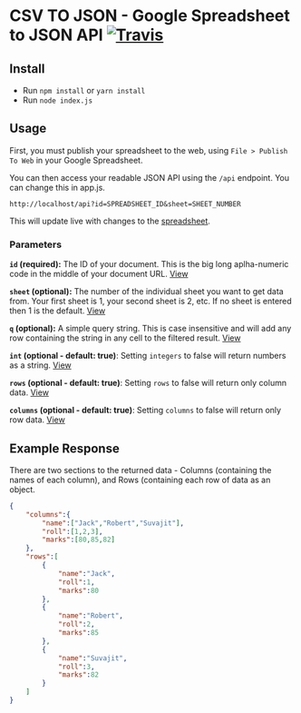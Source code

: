 # CSV TO JSON - Google Spreadsheet to JSON API [![Travis](https://travis-ci.org/almostSuvajit/CSV-TO-JSON.svg?branch=master)](https://travis-ci.org/AlmostSuvajit/csv-to-json)

## Install

- Run `npm install` or `yarn install`
- Run `node index.js`

## Usage

First, you must publish your spreadsheet to the web, using `File > Publish To Web` in your Google Spreadsheet.

You can then access your readable JSON API using the `/api` endpoint. You can change this in app.js.

```
http://localhost/api?id=SPREADSHEET_ID&sheet=SHEET_NUMBER
```

This will update live with changes to the [spreadsheet](https://docs.google.com/spreadsheets/d/1hY2zD8b0uK7fGEhZMMzUsfDNyKYud3MYae3d2jEQihM/edit?usp=sharing).

### Parameters

**`id` (required):** The ID of your document. This is the big long aplha-numeric code in the middle of your document URL. [View](https://almostsuvajit.xyz/gsxapi?id=1hY2zD8b0uK7fGEhZMMzUsfDNyKYud3MYae3d2jEQihM)

**`sheet` (optional):** The number of the individual sheet you want to get data from. Your first sheet is 1, your second sheet is 2, etc. If no sheet is entered then 1 is the default. [View](https://almostsuvajit.xyz/gsxapi?id=1hY2zD8b0uK7fGEhZMMzUsfDNyKYud3MYae3d2jEQihM&sheet=2)

**`q` (optional):** A simple query string. This is case insensitive and will add any row containing the string in any cell to the filtered result. [View](https://almostsuvajit.xyz/gsxapi?id=1hY2zD8b0uK7fGEhZMMzUsfDNyKYud3MYae3d2jEQihM&q=suvajit)

**`int` (optional - default: true)**: Setting `integers` to false will return numbers as a string. [View](https://almostsuvajit.xyz/gsxapi/?id=1hY2zD8b0uK7fGEhZMMzUsfDNyKYud3MYae3d2jEQihM&int=false)

**`rows` (optional - default: true)**: Setting `rows` to false will return only column data. [View](https://almostsuvajit.xyz/gsxapi?id=1hY2zD8b0uK7fGEhZMMzUsfDNyKYud3MYae3d2jEQihM&rows=false)

**`columns` (optional - default: true)**: Setting `columns` to false will return only row data. [View](https://almostsuvajit.xyz/gsxapi?id=1hY2zD8b0uK7fGEhZMMzUsfDNyKYud3MYae3d2jEQihM&columns=false)

## Example Response

There are two sections to the returned data - Columns (containing the names of each column), and Rows (containing each row of data as an object.

```json
{
    "columns":{
        "name":["Jack","Robert","Suvajit"],
        "roll":[1,2,3],
        "marks":[80,85,82]
    },
    "rows":[
        {
            "name":"Jack",
            "roll":1,
            "marks":80
        },
        {
            "name":"Robert",
            "roll":2,
            "marks":85
        },
        {
            "name":"Suvajit",
            "roll":3,
            "marks":82
        }
    ]
}

```